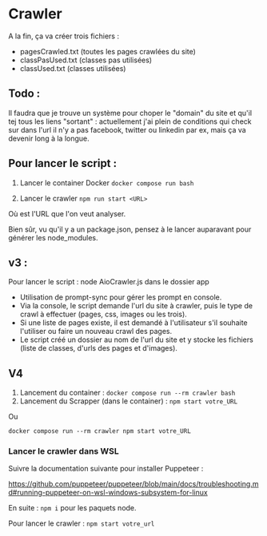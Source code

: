 # Crawler

A la fin, ça va créer trois fichiers :

+ pagesCrawled.txt (toutes les pages crawlées du site)
+ classPasUsed.txt (classes pas utilisées)
+ classUsed.txt (classes utilisées)

## Todo :
Il faudra que je trouve un système pour choper le "domain" du site et qu'il tej tous les liens "sortant" : actuellement j'ai plein de conditions qui check sur dans l'url 
il n'y a pas facebook, twitter ou linkedin par ex, mais ça va devenir long à la longue.

## Pour lancer le script : 

1. Lancer le container Docker
``docker compose run bash``

2. Lancer le crawler
``npm run start <URL>``

Où <URL> est l'URL que l'on veut analyser.

Bien sûr, vu qu'il y a un package.json, pensez à le lancer auparavant pour générer les node_modules.

## v3 :

Pour lancer le script : node AioCrawler.js dans le dossier app

+ Utilisation de prompt-sync pour gérer les prompt en console.
+ Via la console, le script demande l'url du site à crawler, puis le type de crawl à effectuer (pages, css, images ou les trois).
+ Si une liste de pages existe, il est demandé à l'utilisateur s'il souhaite l'utiliser ou faire un nouveau crawl des pages.
+ Le script créé un dossier au nom de l'url du site et y stocke les fichiers (liste de classes, d'urls des pages et d'images).

## V4

1. Lancement du container : `docker compose run --rm crawler bash`
2. Lancement du Scrapper (dans le container) : `npm start votre_URL`

Ou 

`docker compose run --rm crawler npm start votre_URL`


### Lancer le crawler dans WSL

Suivre la documentation suivante pour installer Puppeteer :

https://github.com/puppeteer/puppeteer/blob/main/docs/troubleshooting.md#running-puppeteer-on-wsl-windows-subsystem-for-linux

En suite : `npm i` pour les paquets node.

Pour lancer le crawler : `npm start votre_url`
